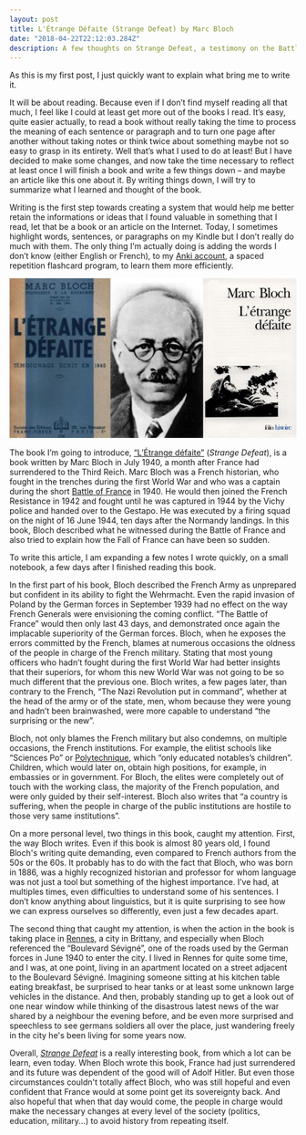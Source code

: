 ```yaml
---
layout: post
title: L'Étrange Défaite (Strange Defeat) by Marc Bloch
date: "2018-04-22T22:12:03.284Z"
description: A few thoughts on Strange Defeat, a testimony on the Battle of France written in 1940 by French officer and historian, Marc Bloch.
---
```


As this is my first post, I just quickly want to explain what bring me to write it. 

It will be about reading. Because even if I don’t find myself reading all that much, I feel like I could at least get more out of the books I read. It’s easy, quite easier actually, to read a book without really taking the time to process the meaning of each sentence or paragraph and to turn one page after another without taking notes or think twice about something maybe not so easy to grasp in its entirety. Well that’s what I used to do at least! But I have decided to make some changes, and now take the time necessary to reflect at least once I will finish a book and write a few things down – and maybe an article like this one about it. By writing things down, I will try to summarize what I learned and thought of the book. 

Writing is the first step towards creating a system that would help me better retain the informations or ideas that I found valuable in something that I read, let that be a book or an article on the Internet. Today, I sometimes highlight words, sentences, or paragraphs on my Kindle but I don’t really do much with them. The only thing I’m actually doing is adding the words I don’t know (either English or French), to my [Anki account][anki-website], a spaced repetition flashcard program, to learn them more efficiently.

![Strange Defeat](/assets/strange-defeat.jpg)

The book I’m going to introduce, [“L’Étrange défaite”][strange-defeat] (*Strange Defeat*), is a book written by Marc Bloch in July 1940, a month after France had surrendered to the Third Reich. Marc Bloch was a French historian, who fought in the trenches during the first World War and who was a captain during the short [Battle of France][battle-of-france] in 1940. He would then joined the French Resistance in 1942 and fought until he was captured in 1944 by the Vichy police and handed over to the Gestapo. He was executed by a firing squad on the night of 16 June 1944, ten days after the Normandy landings. In this book, Bloch described what he witnessed during the Battle of France and also tried to explain how the Fall of France can have been so sudden.

To write this article, I am expanding a few notes I wrote quickly, on a small notebook, a few days after I finished reading this book. 

In the first part of his book, Bloch described the French Army as unprepared but confident in its ability to fight the Wehrmacht. Even the rapid invasion of Poland by the German forces in September 1939 had no effect on the way French Generals were envisioning the coming conflict. “The Battle of France” would then only last 43 days, and demonstrated once again the implacable superiority of the German forces. Bloch, when he exposes the errors committed by the French, blames at numerous occasions the oldness of the people in charge of the French military. Stating that most young officers who hadn’t fought during the first World War had better insights that their superiors, for whom this new World War was not going to be so much different that the previous one. Bloch writes, a few pages later, than contrary to the French, “The Nazi Revolution put in command”, whether at the head of the army or of the state, men, whom because they were young and hadn’t been brainwashed, were more capable to understand “the surprising or the new”.

Bloch, not only blames the French military but also condemns, on multiple occasions, the French institutions. For example, the elitist schools like “Sciences Po” or [Polytechnique][polytechnique], which “only educated notables’s children”. Children, which would later on, obtain high positions, for example, in embassies or in government. For Bloch, the elites were completely out of touch with the working class, the majority of the French population, and were only guided by their self-interest. Bloch also writes that “a country is suffering, when the people in charge of the public institutions are hostile to those very same institutions”.

On a more personal level, two things in this book, caught my attention. First, the way Bloch writes. Even if this book is almost 80 years old, I found Bloch's writing quite demanding, even compared to French authors from the 50s or the 60s. It probably has to do with the fact that Bloch, who was born in 1886, was a highly recognized historian and professor for whom language was not just a tool but something of the highest importance. I’ve had, at multiples times, even difficulties to understand some of his sentences. I don’t know anything about linguistics, but it is quite surprising to see how we can express ourselves so differently, even just a few decades apart. 

The second thing that caught my attention, is when the action in the book is taking place in [Rennes][rennes], a city in Brittany, and especially when Bloch referenced the “Boulevard Sévigné”, one of the roads used by the German forces in June 1940 to enter the city. I lived in Rennes for quite some time, and I was, at one point, living in an apartment located on a street adjacent to the Boulevard Sévigné. Imagining someone sitting at his kitchen table eating breakfast, be surprised to hear tanks or at least some unknown large vehicles in the distance. And then, probably standing up to get a look out of one near window while thinking of the disastrous latest news of the war shared by a neighbour the evening before, and be even more surprised and speechless to see germans soldiers all over the place, just wandering freely in the city he's been living for some years now.

Overall, *[Strange Defeat][strange-defeat-amazon]* is a really interesting book, from which a lot can be learn, even today. When Bloch wrote this book, France had just surrendered and its future was dependent of the good will of Adolf Hitler. But even those circumstances couldn't totally affect Bloch, who was still hopeful and even confident that France would at some point get its sovereignty back. And also hopeful that when that day would come, the people in charge would make the necessary changes at every level of the society (politics, education, military...) to avoid history from repeating itself.

[anki-website]: https://apps.ankiweb.net/
[strange-defeat]: https://en.wikipedia.org/wiki/Strange_Defeat
[battle-of-france]: https://en.wikipedia.org/wiki/Battle_of_France
[polytechnique]: https://en.wikipedia.org/wiki/%C3%89cole_Polytechnique
[rennes]: https://en.wikipedia.org/wiki/Rennes
[strange-defeat-amazon]: https://www.amazon.com/Strange-Defeat-Marc-Bloch/dp/0393319113